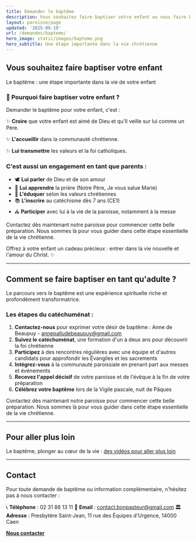 ```yaml
---
title: Demander le baptême
description: Vous souhaitez faire baptiser votre enfant ou vous faire baptiser ? Le baptême est une étape importante dans la vie chrétienne.
layout: paroisse/page
updated: '2025-09-19'
url: /demandes/bapteme/
hero_image: static/images/bapteme.png
hero_subtitle: Une étape importante dans la vie chrétienne
---
```


## Vous souhaitez faire baptiser votre enfant

Le baptême : une étape importante dans la vie de votre enfant

### 💒 Pourquoi faire baptiser votre enfant ?

Demander le baptême pour votre enfant, c'est :

✨ **Croire** que votre enfant est aimé de Dieu et qu'Il veille sur lui comme un Père.

✨ **L'accueillir** dans la communauté chrétienne.

✨ **Lui transmettre** les valeurs et la foi catholiques.

### C'est aussi un engagement en tant que parents :

* 🕊️ **Lui parler** de Dieu et de son amour
* 🙏 **Lui apprendre** la prière (Notre Père, Je vous salue Marie)
* 🌱 **L'éduquer** selon les valeurs chrétiennes
* 📚 **L'inscrire** au catéchisme dès 7 ans (CE1)
* ⛪ **Participer** avec lui à la vie de la paroisse, notamment à la messe

Contactez dès maintenant notre paroisse pour commencer cette belle préparation. Nous sommes là pour vous guider dans cette étape essentielle de la vie chrétienne.

Offrez à votre enfant un cadeau précieux : entrer dans la vie nouvelle et l'amour du Christ. ✨

---

## Comment se faire baptiser en tant qu'adulte ?

Le parcours vers le baptême est une expérience spirituelle riche et profondément transformatrice.

### Les étapes du catéchuménat :

1. **Contactez-nous** pour exprimer votre désir de baptême : Anne de Beaupuy - annepalludebeaupuy@gmail.com
2. **Suivez le catéchuménat**, une formation d'un à deux ans pour découvrir la foi chrétienne
3. **Participez** à des rencontres régulières avec une équipe et d'autres candidats pour approfondir les Évangiles et les sacrements
4. **Intégrez-vous** à la communauté paroissiale en prenant part aux messes et événements
5. **Recevez l'appel décisif** de votre paroisse et de l'évêque à la fin de votre préparation
6. **Célébrez votre baptême** lors de la Vigile pascale, nuit de Pâques

Contactez dès maintenant notre paroisse pour commencer cette belle préparation. Nous sommes là pour vous guider dans cette étape essentielle de la vie chrétienne.

---

## Pour aller plus loin

Le baptême, plonger au cœur de la vie : [des vidéos pour aller plus loin](https://www.theodom.org/serie/bapteme/)

---

## Contact

Pour toute demande de baptême ou information complémentaire, n'hésitez pas à nous contacter :

📞 **Téléphone** : 02 31 86 13 11
📧 **Email** : contact.bonpasteur@gmail.com
🏛️ **Adresse** : Presbytère Saint-Jean, 11 rue des Équipes d'Urgence, 14000 Caen

[**Nous contacter**](/infos/contact)